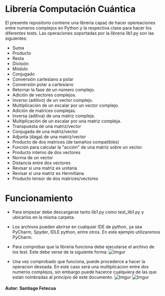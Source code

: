 # Librería Computación Cuántica

El presente repositorio contiene una libreria capaz de hacer opereaciones entre numeros complejos en Python y la respectiva clase para hacer los diferentes tests. Las operaciones soportadas por la libreria lib1.py son las siguientes: 

- Suma
- Producto
- Resta
- División
- Módulo
- Conjugado
- Conversión cartesiano a polar
- Conversión polar a cartesiano
- Retornar la fase de un número complejo.
- Adición de vectores complejos.
- Inverso (aditivo) de un vector complejo.
-  Multiplicación de un escalar por un vector complejo.
-  Adición de matrices complejas.
-  Inversa (aditiva) de una matriz compleja.
-  Multiplicación de un escalar por una matriz compleja.
-  Transpuesta de una matriz/vector
-  Conjugada de una matriz/vector
-  Adjunta (daga) de una matriz/vector
-  Producto de dos matrices (de tamaños compatibles)
-  Función para calcular la "acción" de una matriz sobre un vector.
-  Producto interno de dos vectores
-  Norma de un vector
-  Distancia entre dos vectores
-  Revisar si una matriz es unitaria
-  Revisar si una matriz es Hermitiana
-  Producto tensor de dos matrices/vectores
# Funcionamiento
* Para empezar debe descargarse tanto lib1.py como test_lib1.py y ubicarlos en la misma carpeta.
* Los archivos pueden abrirse en cualquier IDE de python, ya sea PyCharm, Spyder, IDLE python, entre otros. En este ejemplo utilizaremos PyCharm.
* Para comprobar que la libreria funciona debe ejecutarse el archivo de los test. Este debe verse de la siguiente forma:
![Imgur](https://i.imgur.com/gy2CIWW.jpg)

* Una vez comprobado que funciona, puede procederce a hacer la operacion deseada. En este caso será una multiplicacion entre dos numeros complejos, sin embargo puede hacerce cualquiera de las que están nombradas al principio de este documento.
![Imgur](https://i.imgur.com/lXliTfL.jpg)
![Imgur](https://i.imgur.com/HemvgfW.jpg)






#### Autor: Santiago Fetecua

